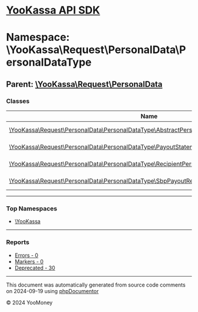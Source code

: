 # [YooKassa API SDK](../home.md)

# Namespace: \YooKassa\Request\PersonalData\PersonalDataType

## Parent: [\YooKassa\Request\PersonalData](../namespaces/yookassa-request-personaldata.md)

### Classes

| Name | Summary |
| ---- | ------- |
| [\YooKassa\Request\PersonalData\PersonalDataType\AbstractPersonalDataRequest](../classes/YooKassa-Request-PersonalData-PersonalDataType-AbstractPersonalDataRequest.md) | Класс, представляющий модель PersonalDataRequest. |
| [\YooKassa\Request\PersonalData\PersonalDataType\PayoutStatementRecipientPersonalDataRequest](../classes/YooKassa-Request-PersonalData-PersonalDataType-PayoutStatementRecipientPersonalDataRequest.md) | Класс, представляющий модель PayoutStatementRecipientPersonalDataRequest. |
| [\YooKassa\Request\PersonalData\PersonalDataType\RecipientPersonalDataRequestFactory](../classes/YooKassa-Request-PersonalData-PersonalDataType-RecipientPersonalDataRequestFactory.md) | Класс, представляющий модель PersonalDataFactory. |
| [\YooKassa\Request\PersonalData\PersonalDataType\SbpPayoutRecipientPersonalDataRequest](../classes/YooKassa-Request-PersonalData-PersonalDataType-SbpPayoutRecipientPersonalDataRequest.md) | Класс, представляющий модель SbpPayoutRecipientPersonalDataRequest. |

---

### Top Namespaces

* [\YooKassa](../namespaces/yookassa.md)

---

### Reports
* [Errors - 0](../reports/errors.md)
* [Markers - 0](../reports/markers.md)
* [Deprecated - 30](../reports/deprecated.md)

---

This document was automatically generated from source code comments on 2024-09-19 using [phpDocumentor](http://www.phpdoc.org/)

&copy; 2024 YooMoney
